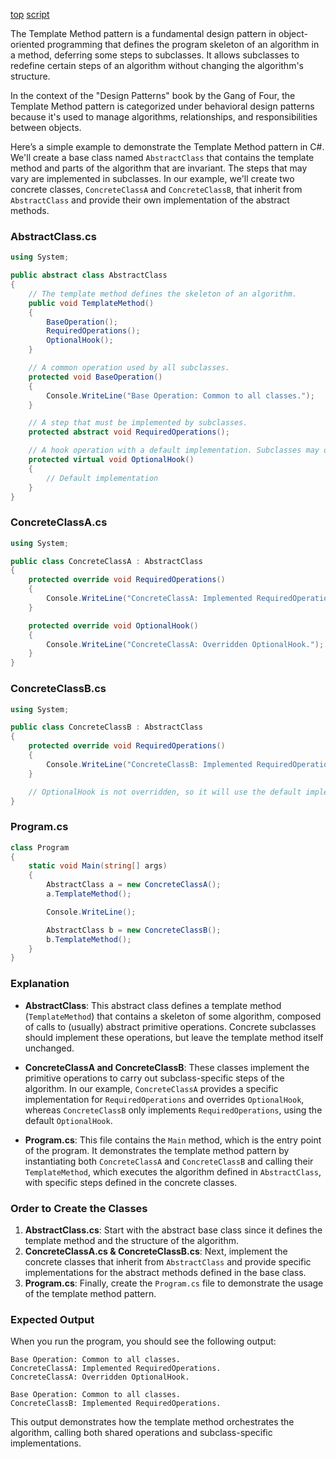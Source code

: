 [top](../README.md)  [script](script/page01.md)

The Template Method pattern is a fundamental design pattern in object-oriented programming that defines the program skeleton of an algorithm in a method, deferring some steps to subclasses. It allows subclasses to redefine certain steps of an algorithm without changing the algorithm's structure.

In the context of the "Design Patterns" book by the Gang of Four, the Template Method pattern is categorized under behavioral design patterns because it's used to manage algorithms, relationships, and responsibilities between objects.

Here’s a simple example to demonstrate the Template Method pattern in C#. We'll create a base class named `AbstractClass` that contains the template method and parts of the algorithm that are invariant. The steps that may vary are implemented in subclasses. In our example, we'll create two concrete classes, `ConcreteClassA` and `ConcreteClassB`, that inherit from `AbstractClass` and provide their own implementation of the abstract methods.

### AbstractClass.cs

```csharp
using System;

public abstract class AbstractClass
{
    // The template method defines the skeleton of an algorithm.
    public void TemplateMethod()
    {
        BaseOperation();
        RequiredOperations();
        OptionalHook();
    }

    // A common operation used by all subclasses.
    protected void BaseOperation()
    {
        Console.WriteLine("Base Operation: Common to all classes.");
    }

    // A step that must be implemented by subclasses.
    protected abstract void RequiredOperations();

    // A hook operation with a default implementation. Subclasses may override this.
    protected virtual void OptionalHook()
    {
        // Default implementation
    }
}
```

### ConcreteClassA.cs

```csharp
using System;

public class ConcreteClassA : AbstractClass
{
    protected override void RequiredOperations()
    {
        Console.WriteLine("ConcreteClassA: Implemented RequiredOperations.");
    }

    protected override void OptionalHook()
    {
        Console.WriteLine("ConcreteClassA: Overridden OptionalHook.");
    }
}
```

### ConcreteClassB.cs

```csharp
using System;

public class ConcreteClassB : AbstractClass
{
    protected override void RequiredOperations()
    {
        Console.WriteLine("ConcreteClassB: Implemented RequiredOperations.");
    }

    // OptionalHook is not overridden, so it will use the default implementation from AbstractClass
}
```

### Program.cs

```csharp
class Program
{
    static void Main(string[] args)
    {
        AbstractClass a = new ConcreteClassA();
        a.TemplateMethod();

        Console.WriteLine();

        AbstractClass b = new ConcreteClassB();
        b.TemplateMethod();
    }
}
```

### Explanation

- **AbstractClass**: This abstract class defines a template method (`TemplateMethod`) that contains a skeleton of some algorithm, composed of calls to (usually) abstract primitive operations. Concrete subclasses should implement these operations, but leave the template method itself unchanged.

- **ConcreteClassA and ConcreteClassB**: These classes implement the primitive operations to carry out subclass-specific steps of the algorithm. In our example, `ConcreteClassA` provides a specific implementation for `RequiredOperations` and overrides `OptionalHook`, whereas `ConcreteClassB` only implements `RequiredOperations`, using the default `OptionalHook`.

- **Program.cs**: This file contains the `Main` method, which is the entry point of the program. It demonstrates the template method pattern by instantiating both `ConcreteClassA` and `ConcreteClassB` and calling their `TemplateMethod`, which executes the algorithm defined in `AbstractClass`, with specific steps defined in the concrete classes.

### Order to Create the Classes

1. **AbstractClass.cs**: Start with the abstract base class since it defines the template method and the structure of the algorithm.
2. **ConcreteClassA.cs & ConcreteClassB.cs**: Next, implement the concrete classes that inherit from `AbstractClass` and provide specific implementations for the abstract methods defined in the base class.
3. **Program.cs**: Finally, create the `Program.cs` file to demonstrate the usage of the template method pattern.

### Expected Output

When you run the program, you should see the following output:

```
Base Operation: Common to all classes.
ConcreteClassA: Implemented RequiredOperations.
ConcreteClassA: Overridden OptionalHook.

Base Operation: Common to all classes.
ConcreteClassB: Implemented RequiredOperations.
```

This output demonstrates how the template method orchestrates the algorithm, calling both shared operations and subclass-specific implementations.
